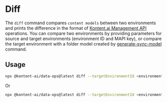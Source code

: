 # Diff
The `diff` command compares `content models` between two environments and prints the difference in the format of [Kontent.ai Management API](https://kontent.ai/learn/docs/apis/openapi/management-api-v2/) operations. You can compare two environments by providing parameters for source and target environments (environment ID and MAPI key), or compare the target environment with a folder model created by [generate-sync-model](#generate-sync-model) command.

## Usage

```bash
npx @kontent-ai/data-ops@latest diff --targetEnvironmentId <environment-id> --targetApiKey <Management-API-key> --sourceEnvironmentId <source-environment-id> --sourceApiKey <-Management-API-key>
```

Or

```bash
npx @kontent-ai/data-ops@latest diff --targetEnvironmentId <environment-id> --targetApiKey <Management-API-key> --folderName <content-model-folder>
```
